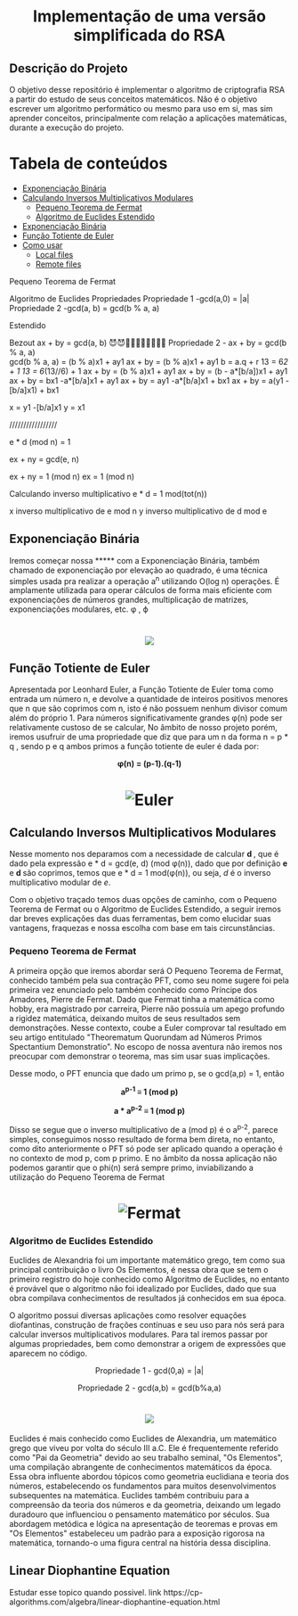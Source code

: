 <h1 align="center">Implementação de uma versão simplificada do RSA</h1>    

## Descrição do Projeto 
<p>O objetivo desse repositório é implementar o algoritmo de criptografia RSA a partir do estudo de seus conceitos matemáticos. Não é o objetivo escrever um algoritmo performático ou mesmo para uso em si, mas sim aprender conceitos, principalmente com relação a aplicações matemáticas, durante a execução do projeto. </p> 
   
 
Tabela de conteúdos      
=================    
<!--ts-->     
   * [Exponenciação Binária](#Expbin)   
   * [Calculando Inversos Multiplicativos  Modulares](#Inverso)
     * [Pequeno Teorema de Fermat](#PFT)
     * [Algoritmo de Euclides Estendido](#xEuclides)      
   * [Exponenciação Binária](#Expbin)    
   * [Função Totiente de Euler](#TotEuler)
   * [Como usar](#como-usar)  
      * [Local files](#local-files)
      * [Remote files](#remote-files)   
      
      
   
<!--te-->




Pequeno Teorema de Fermat


Algoritmo de Euclides
Propriedades
Propriedade 1 -gcd(a,0) = |a|
Propriedade 2 -gcd(a, b) = gcd(b % a, a)
 

Estendido

Bezout ax + by = gcd(a, b) 😈😈🦛🦛🦛🦛🦛🦛🦛🦛
Propriedade 2 - ax + by = gcd(b % a, a)  
gcd(b % a, a) = (b % a)x1 +  ay1
ax + by = (b % a)x1 + ay1
b = a.q + r
13 = 6*2 + 1
13 = 6*(13//6) + 1
ax + by = (b % a)x1 + ay1 
ax + by = (b - a*[b/a])x1 + ay1
ax + by = bx1 -a*[b/a]x1 + ay1
ax + by = ay1 -a*[b/a]x1 + bx1
ax + by = a(y1 -[b/a]x1) + bx1

x = y1 -[b/a]x1
y = x1

/////////////////

e * d (mod n) = 1

ex + ny = gcd(e, n)

ex + ny = 1 (mod n)
ex = 1 (mod n)

Calculando inverso multiplicativo  e * d = 1 mod(tot(n))

x inverso multiplicativo de e mod n
y inverso multiplicativo de d mod e

## Exponenciação Binária
<p name="Expbin"> Iremos começar nossa ***** com a Exponenciação Binária, também chamado de exponenciação por elevação ao quadrado, é uma técnica simples usada pra realizar a operação a<sup>n</sup> utilizando O(log n) operações. É amplamente utilizada para operar cálculos de forma mais eficiente com exponenciações de números grandes, multiplicação de matrizes, exponenciações modulares, etc.  φ , ϕ </p>
<h1 align="center">
  <img src="images/ExpBin.png" />
</h1>
 
## Função Totiente de Euler
<p name="TotEuler"> Apresentada por Leonhard Euler, a Função Totiente de Euler toma como entrada um número n, e devolve a quantidade de inteiros positivos menores que n que são coprimos com n, isto é não possuem nenhum divisor comum além do próprio 1. Para números significativamente grandes  φ(n) pode ser relativamente custoso de se calcular,  No âmbito de nosso projeto porém, iremos usufruir de uma propriedade que diz que para um n da forma n = p * q , sendo p e q ambos primos a função totiente de euler é dada por:</p>
<p align="center" > <strong> φ(n) = (p-1).(q-1) </strong></p>
<h1 align="center">
  <img alt="Euler" title="#Euler" src="images/Leonhard_Euler.jpg" />
</h1>

## Calculando Inversos Multiplicativos Modulares
<p name="Inverso"> Nesse momento nos deparamos com a necessidade de calcular <strong> d </strong>, que é dado pela expressão e * d = gcd(e, d) (mod φ(n)), dado que por definição <strong> e </strong> e <strong> d </strong> são coprimos, temos que e * d = 1 mod(φ(n)), ou seja, <em>d</em> é o inverso multiplicativo modular de  <em>e</em>. </p>
<p>Com o objetivo traçado temos duas opções de caminho, com o Pequeno Teorema de Fermat ou o Algoritmo de Euclides Estendido, a seguir iremos dar breves explicações das duas ferramentas, bem como elucidar suas vantagens, fraquezas e nossa escolha com base em tais circunstâncias. </p>  


### Pequeno Teorema de Fermat
<p name="PFT">A primeira opção que iremos abordar será O Pequeno Teorema de Fermat, conhecido também pela sua contração PFT, como seu nome sugere foi pela primeira vez enunciado pelo também conhecido como Príncipe dos Amadores, Pierre de Fermat. Dado que Fermat tinha a matemática como hobby, era magistrado por carreira, Pierre não possuía um apego profundo a rigidez matemática, deixando muitos de seus resultados sem demonstrações. Nesse contexto, coube a Euler comprovar tal resultado em seu artigo entitulado "Theorematum Quorundam ad Números Primos Spectantium Demonstratio". No escopo de nossa aventura não iremos nos preocupar com demonstrar o teorema, mas sim usar suas implicações. 
<p>Desse modo, o PFT enuncia que dado um primo p, se o gcd(a,p) = 1, então</p>
<p align="center" > <strong> a<sup>p-1</sup> ≡ 1 (mod p) </strong></p>
<p align="center" > <strong> a * a<sup>p-2</sup> ≡ 1 (mod p) </strong> </p>
<p>Disso se segue que o inverso multiplicativo de a (mod p) é o a<sup>p-2</sup>, parece simples, conseguimos nosso resultado de forma bem direta, no entanto, como dito anteriormente o PFT só pode ser aplicado quando a operação é no contexto de mod p, com p primo. E no âmbito da nossa aplicação não podemos garantir que o phi(n) será sempre primo, inviabilizando a utilização do Pequeno Teorema de Fermat</p>
<h1 align="center">
  <img alt="Fermat" title="#Fermat" src="images/Pierre_de_Fermat.jpg" />
</h1>

### Algoritmo de Euclides Estendido
<p name="xEuclides">Euclides  de Alexandria foi um importante matemático grego, tem como sua principal contribuição o livro Os Elementos, é nessa obra que se tem o primeiro registro do hoje conhecido como Algoritmo de Euclides, no entanto é provável que o algoritmo não foi idealizado por Euclides, dado que sua obra compilava conhecimentos de resultados já conhecidos em sua época.  </p>
<p name= "xEuclides"> O algoritmo possui diversas aplicações como resolver equações diofantinas, construção de frações contínuas e seu uso para nós será para calcular inversos multiplicativos modulares. Para tal iremos passar por algumas propriedades, bem como demonstrar a origem de expressões que aparecem no código. </p>
<p align="center" > Propriedade 1 - gcd(0,a) = |a|</p>
<p align="center" > Propriedade 2 - gcd(a,b) = gcd(b%a,a) </p>
<h1 align="center">
  <img src="images/Euclides.jpg" />
</h1>  
<p> Euclides é mais conhecido como Euclides de Alexandria, um matemático grego que viveu por volta do século III a.C. Ele é frequentemente referido como "Pai da Geometria" devido ao seu trabalho seminal, "Os Elementos", uma compilação abrangente de conhecimentos matemáticos da época. Essa obra influente abordou tópicos como geometria euclidiana e teoria dos números, estabelecendo os fundamentos para muitos desenvolvimentos subsequentes na matemática. Euclides também contribuiu para a compreensão da teoria dos números e da geometria, deixando um legado duradouro que influenciou o pensamento matemático por séculos. Sua abordagem metódica e lógica na apresentação de teoremas e provas em "Os Elementos" estabeleceu um padrão para a exposição rigorosa na matemática, tornando-o uma figura central na história dessa disciplina.</p>

## Linear Diophantine Equation
<p> Estudar esse topico quando possivel. link https://cp-algorithms.com/algebra/linear-diophantine-equation.html </p>



